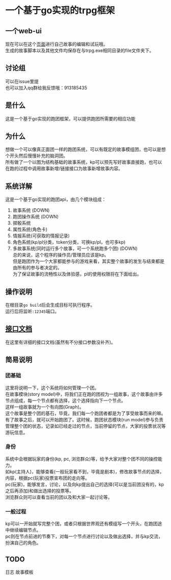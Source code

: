 # 一个基于go实现的trpg框架

## 一个web-ui
现在可以在这个[页面](https://trpg.juhuan.store)进行自己故事的编辑和试玩哦。  
生成的故事脚本以及其他文件均保存在与trpg.exe相同目录的file文件夹下。  

## 讨论组
可以在issue里提  
也可以加入qq群给我反馈哦：913185435  

## 是什么
这是一个基于go实现的跑团框架，可以提供跑团所需要的相应功能

## 为什么
想做一个可以像真正面团一样的跑团系统，可以有既定的故事模组团，也可以是想个开头然后慢慢补充的脑洞团。  
所有做了一个以图为结构基础的故事系统，kp可以预先写好故事直接跑，也可以在跑的过程中调用故事新增/链接接口为故事新增故事内容。

## 系统详解
这是一个基于go实现的跑团api，由几个模块组成：
1. 故事系统 (DOWN)
2. 跑团操作系统 (DOWN)
3. 掷骰系统
4. 属性系统(角色卡)
5. 情报系统(可获取的情报记录)
6. 角色系统(kp/pl分类，token分类，可换kp/pl，也可多kp)
7. 多故事系统(同时运行多个故事，可一个系统跑多个团) (DOWN)  
总的来说，这个程序的操作员/管理员应该是kp。  
但是跑团作为一个大家都能参与的游戏来看，其实整个故事的发生与结束都是由所有的参与者决定的。  
为了保证故事的流畅性以及体验感，pl的使用权限将在下面给出。  

## 操作说明
在根目录`go build`后会生成目标可执行程序。  
运行后将监听`:12345`端口。  

## [接口文档](./docs/api.md)
在这里有详细的接口文档(虽然有不分接口参数没补齐)。  

## 简易说明
### 团基础
这里将说明一下，这个系统将如何管理一个团。  
在故事模块(story model)中，将我们正在跑的团视为一组故事，这个故事由许多节点组成，每一个节点都有选择，这个选择指向下一个节点。  
这样一组故事就为一个有向图(Graph)。  
这个故事是整个团的基石，毕竟，我们每一个跑团者都是为了享受故事而来的嘛。  
有了故事之后，就可以开始跑团了。这时候，跑团状态模块(run model)参与负责管理整个团的状态，记录如已经走过的节点，当前停留的节点，大家的投票状况等游玩信息。  

### 身份
系统中会根据玩家的身份(kp, pc, 浏览群众)等，给予大家对整个团不同的操控能力。  
如kp(主持人)，能够查看(一般玩家看不到，毕竟是剧本)，修改故事节点的选择，内容，根据pc(玩家)投票宣布团的走向等。  
pc(玩家)，能够发言，讨论，以及向kp提出自己的选择(可以是当前团没有的，kp之后再添加)和做出选择的投票等。  
浏览群众则可以查看当前的团以及和大家一起讨论等。  

### 一般过程
kp可以一开始就写完整个团，或者只根据世界观还有模组写一个开头，在跑团途中继续编辑节点。  
pc则在节点前进的节奏下，对每一个节点进行讨论以及做出选择，并与kp交流，扮演自己的角色。  

## TODO
日志
故事模板